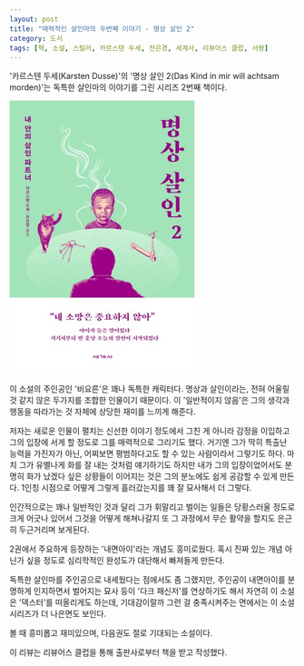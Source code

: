 ```yaml
---
layout: post
title: "매력적인 살인마의 두번째 이야기 - 명상 살인 2"
category: 도서
tags: [책, 소설, 스릴러, 카르스텐 두세, 전은경, 세계사, 리뷰어스 클럽, 서평]
---
```


'카르스텐 두세(Karsten Dusse)'의
'명상 살인 2(Das Kind in mir will achtsam morden)'는
독특한 살인마의 이야기를 그린 시리즈 2번째 책이다.

![표지](/images/book/das-kind-in-mir-will-achtsam-morden-book-h480.jpg)

이 소설의 주인공인 '비요른'은 꽤나 독특한 캐릭터다.
명상과 살인이라는, 전혀 어울릴 것 같지 않은 두가지를 조합한 인물이기 때문이다.
이 '일반적이지 않음'은 그의 생각과 행동을 따라가는 것 자체에 상당한 재미를 느끼게 해준다.

저자는 새로운 인물이 펼치는 신선한 이야기 정도에서 그친 게 아니라
감정을 이입하고 그의 입장에 서게 할 정도로 그를 매력적으로 그리기도 했다.
거기엔 그가 딱히 특출난 능력을 가진자가 아닌,
어찌보면 평범하다고도 할 수 있는 사람이라서 그렇기도 하다.
마치 그가 유별나게 화를 잘 내는 것처럼 얘기하기도 하지만
내가 그의 입장이었어서도 분명히 화가 났겠다 싶은 상황들이 이어지는 것은
그의 분노에도 쉽게 공감할 수 있게 만든다.
1인칭 시점으로 어떻게 그렇게 흘러갔는지를 꽤 잘 묘사해서 더 그렇다.

인간적으로는 꽤나 일반적인 것과 달리
그가 휘말리고 벌이는 일들은 당황스러울 정도로 크게 어긋나 있어서
그것을 어떻게 해쳐나갈지 또 그 과정에서 무슨 활약을 할지도 은근히 두근거리며 보게된다.

2권에서 주요하게 등장하는 '내면아이'라는 개념도 흥미로웠다.
혹시 진짜 있는 개념 아닌가 싶을 정도로 심리학적인 완성도가 대단해서 빠져들게 만든다.

독특한 살인마를 주인공으로 내세웠다는 점에서도 좀 그랬지만,
주인공이 내면아이를 분명하게 인지하면서 벌어지는 묘사 등이 '다크 패신저'를 연상하기도 해서
자연히 이 소설은 '덱스터'를 떠올리게도 하는데,
기대감이랄까 그런 걸 충족시켜주는 면에서는 이 소설 시리즈가 더 나은면도 보인다.

볼 때 흥미롭고 재미있으며, 다음권도 절로 기대되는 소설이다.



<div class="im im-info">
이 리뷰는 리뷰어스 클럽을 통해 출판사로부터 책을 받고 작성했다.
</div>
